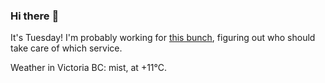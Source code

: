 ### Hi there :wave:

It's Tuesday! I'm probably working for [this bunch](https://github.com/kohofinancial), figuring out who should take care of which service.

Weather in Victoria BC: mist, at +11°C.
